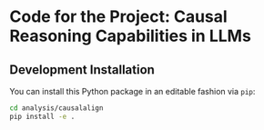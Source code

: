 # Code for the Project: Causal Reasoning Capabilities in LLMs


## Development Installation
You can install this Python package in an editable fashion via `pip`:

```bash
cd analysis/causalalign
pip install -e .
```
